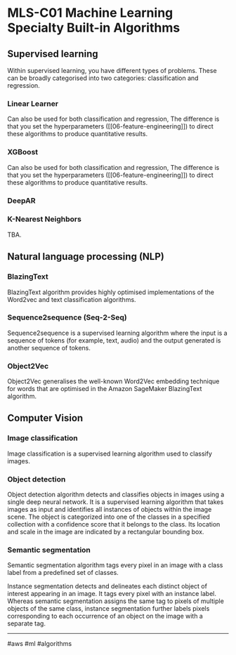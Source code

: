 # MLS-C01 Machine Learning Specialty Built-in Algorithms

## Supervised learning

Within supervised learning, you have different types of problems. These can be broadly categorised into two categories: classification and regression.

### Linear Learner

Can also be used for both classification and regression, The difference is that you set the hyperparameters ([[06-feature-engineering]]) to direct these algorithms to produce quantitative results.

### XGBoost

Can also be used for both classification and regression, The difference is that you set the hyperparameters ([[06-feature-engineering]]) to direct these algorithms to produce quantitative results.

### DeepAR

### K-Nearest Neighbors

TBA.

## Natural language processing (NLP)

### BlazingText

BlazingText algorithm provides highly optimised implementations of the Word2vec and text classification algorithms.

### Sequence2sequence (Seq-2-Seq)

Sequence2sequence is a supervised learning algorithm where the input is a sequence of tokens (for example, text, audio) and the output generated is another sequence of tokens.

### Object2Vec

Object2Vec generalises the well-known Word2Vec embedding technique for words that are optimised in the Amazon SageMaker BlazingText algorithm.

## Computer Vision

### Image classification

Image classification is a supervised learning algorithm used to classify images.

### Object detection

Object detection algorithm detects and classifies objects in images using a single deep neural network. It is a supervised learning algorithm that takes images as input and identifies all instances of objects within the image scene. The object is categorized into one of the classes in a specified collection with a confidence score that it belongs to the class. Its location and scale in the image are indicated by a rectangular bounding box.

### Semantic segmentation

Semantic segmentation algorithm tags every pixel in an image with a class label from a predefined set of classes.

Instance segmentation detects and delineates each distinct object of interest appearing in an image. It tags every pixel with an instance label. Whereas semantic segmentation assigns the same tag to pixels of multiple objects of the same class, instance segmentation further labels pixels corresponding to each occurrence of an object on the image with a separate tag.

---
#aws #ml #algorithms
